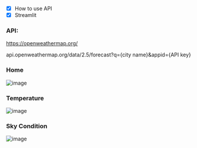 - [x]  How to use API
- [x]  Streamlit

### API:
https://openweathermap.org/

api.openweathermap.org/data/2.5/forecast?q={city name}&appid={API key}

### Home
![image](https://github.com/hashinil/python_weather_forcast/assets/33922245/33426825-3eea-47ae-ac16-e1bd6b16ac05)

### Temperature
![image](https://github.com/hashinil/python_weather_forcast/assets/33922245/1f7b8589-6e4d-4852-9cec-a73526abad16)

### Sky Condition
![image](https://github.com/hashinil/python_weather_forcast/assets/33922245/0d326466-34b5-4611-832c-e92de9d91d8d)



